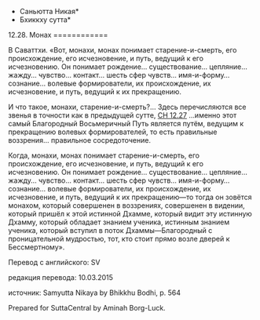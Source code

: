 * Саньютта Никая*
* Бхиккху сутта*

12\.28\. Монах
\=\=\=\=\=\=\=\=\=\=\=\=

В Саваттхи\. «Вот, монахи, монах понимает старение\-и\-смерть, его происхождение, его исчезновение, и путь, ведущий к его исчезновению\. Он понимает рождение… существование… цепляние… жажду… чувство… контакт… шесть сфер чувств… имя\-и\-форму… сознание… волевые формирователи, их происхождение, их исчезновение, и путь, ведущий к их прекращению\.

И что такое, монахи, старение\-и\-смерть?… Здесь перечисляются все звенья в точности как в предыдущей сутте, [СН 12\.27](/sn12\.27/ru/sv) …именно этот самый Благородный Восьмеричный Путь является путём, ведущим к прекращению волевых формирователей, то есть правильные воззрения… правильное сосредоточение\.

Когда, монахи, монах понимает старение\-и\-смерть, его происхождение, его исчезновение, и путь, ведущий к его исчезновению\. Он понимает рождение… существование… цепляние… жажду… чувство… контакт… шесть сфер чувств… имя\-и\-форму… сознание… волевые формирователи, их происхождение, их исчезновение, и путь, ведущий к их прекращению—то тогда он зовётся монахом, который совершенен в воззрениях, совершенен в видении, который пришёл к этой истинной Дхамме, который видит эту истинную Дхамму, который обладает знанием ученика, истинным знанием ученика, который вступил в поток Дхаммы—Благородный с проницательной мудростью, тот, кто стоит прямо возле дверей к Бессмертному»\.

Перевод с английского: SV

редакция перевода: 10\.03\.2015

источник: Samyutta Nikaya by Bhikkhu Bodhi, p\. 564

Prepared for SuttaCentral by Aminah Borg\-Luck\.